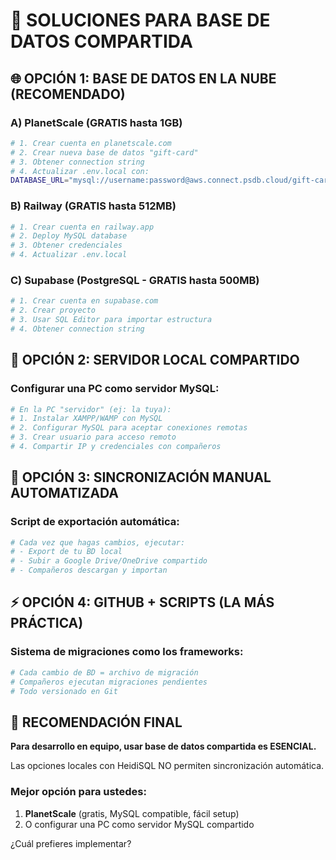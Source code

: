 # 🔄 SOLUCIONES PARA BASE DE DATOS COMPARTIDA

## 🌐 OPCIÓN 1: BASE DE DATOS EN LA NUBE (RECOMENDADO)

### A) PlanetScale (GRATIS hasta 1GB)
```bash
# 1. Crear cuenta en planetscale.com
# 2. Crear nueva base de datos "gift-card"
# 3. Obtener connection string
# 4. Actualizar .env.local con:
DATABASE_URL="mysql://username:password@aws.connect.psdb.cloud/gift-card?sslaccept=strict"
```

### B) Railway (GRATIS hasta 512MB)
```bash
# 1. Crear cuenta en railway.app
# 2. Deploy MySQL database
# 3. Obtener credenciales
# 4. Actualizar .env.local
```

### C) Supabase (PostgreSQL - GRATIS hasta 500MB)
```bash
# 1. Crear cuenta en supabase.com
# 2. Crear proyecto
# 3. Usar SQL Editor para importar estructura
# 4. Obtener connection string
```

## 🔧 OPCIÓN 2: SERVIDOR LOCAL COMPARTIDO

### Configurar una PC como servidor MySQL:
```bash
# En la PC "servidor" (ej: la tuya):
# 1. Instalar XAMPP/WAMP con MySQL
# 2. Configurar MySQL para aceptar conexiones remotas
# 3. Crear usuario para acceso remoto
# 4. Compartir IP y credenciales con compañeros
```

## 📁 OPCIÓN 3: SINCRONIZACIÓN MANUAL AUTOMATIZADA

### Script de exportación automática:
```bash
# Cada vez que hagas cambios, ejecutar:
# - Export de tu BD local
# - Subir a Google Drive/OneDrive compartido
# - Compañeros descargan y importan
```

## ⚡ OPCIÓN 4: GITHUB + SCRIPTS (LA MÁS PRÁCTICA)

### Sistema de migraciones como los frameworks:
```bash
# Cada cambio de BD = archivo de migración
# Compañeros ejecutan migraciones pendientes
# Todo versionado en Git
```

## 🎯 RECOMENDACIÓN FINAL

**Para desarrollo en equipo, usar base de datos compartida es ESENCIAL.**

Las opciones locales con HeidiSQL NO permiten sincronización automática.

### Mejor opción para ustedes:
1. **PlanetScale** (gratis, MySQL compatible, fácil setup)
2. O configurar una PC como servidor MySQL compartido

¿Cuál prefieres implementar?
